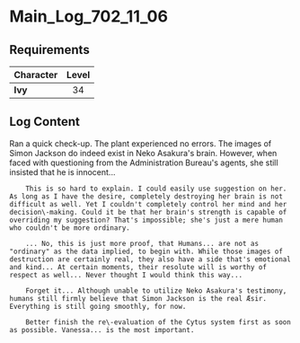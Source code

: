 # Main_Log_702_11_06
## Requirements
|Character|Level|
|---------|:---:|
|**Ivy**  | 34  |

## Log Content
Ran a quick check\-up. The plant experienced no errors. The images of Simon Jackson do indeed exist in Neko Asakura's brain. However, when faced with questioning from the Administration Bureau's agents, she still insisted that he is innocent...

        This is so hard to explain. I could easily use suggestion on her. As long as I have the desire, completely destroying her brain is not difficult as well. Yet I couldn't completely control her mind and her decision\-making. Could it be that her brain's strength is capable of overriding my suggestion? That's impossible; she's just a mere human who couldn't be more ordinary.  

        ... No, this is just more proof, that Humans... are not as "ordinary" as the data implied, to begin with. While those images of destruction are certainly real, they also have a side that's emotional and kind... At certain moments, their resolute will is worthy of respect as well... Never thought I would think this way...

        Forget it... Although unable to utilize Neko Asakura's testimony, humans still firmly believe that Simon Jackson is the real Æsir. Everything is still going smoothly, for now.

        Better finish the re\-evaluation of the Cytus system first as soon as possible. Vanessa... is the most important. 
